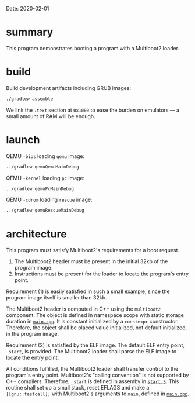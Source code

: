 Date: 2020-02-01

# summary

This program demonstrates booting a program with a Multiboot2 loader.

# build

Build development artifacts including GRUB images:

```sh
./gradlew assemble
```

We link the `.text` section at `0x1000` to ease the burden on emulators — a small amount of RAM will be enough.

# launch

QEMU `-bios` loading `qemu` image:

```sh
../gradlew qemuQemuMainDebug
```

QEMU `-kernel` loading `pc` image:

```sh
../gradlew qemuPcMainDebug
```

QEMU `-cdrom` loading `rescue` image:

```sh
../gradlew qemuRescueMainDebug
```

# architecture

This program must satisfy Multiboot2's requirements for a boot request.

1. The Multiboot2 header must be present in the initial 32kb of the program image.
2. Instructions must be present for the loader to locate the program's entry point.

Requirement (1) is easily satisfied in such a small example, since the program image itself is smaller than 32kb.

The Multiboot2 header is computed in C++ using the `multiboot2` component. The object is defined in namespace scope with static storage duration in [`main.cpp`](main.cpp). It is constant initialized by a `constexpr` constructor. Therefore, the object shall be placed value initialized, not default initialized, in the program image.

Requirement (2) is satisfied by the ELF image. The default ELF entry point, `_start`, is provided. The Multiboot2 loader shall parse the ELF image to locate the entry point.

All conditions fulfilled, the Multiboot2 loader shall transfer control to the program's entry point. Multiboot2's "calling convention" is not supported by C++ compilers. Therefore, `_start` is defined in assemby in [`start.S`](start.S). This routine shall set up a small stack, reset EFLAGS and make a `[[gnu::fastcall]]` with Multiboot2's arguments to `main`, defined in [`main.cpp`](main.cpp).
